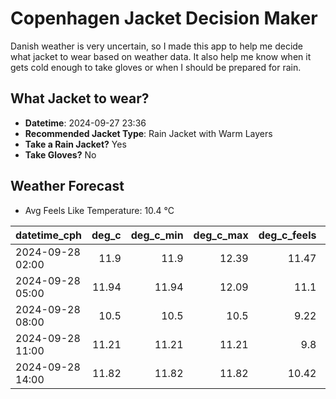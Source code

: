 
# Copenhagen Jacket Decision Maker

Danish weather is very uncertain, so I made this app to help me decide what jacket to wear based on weather data. 
It also help me know when it gets cold enough to take gloves or when I should be prepared for rain.

## What Jacket to wear?

- **Datetime**: 2024-09-27 23:36
- **Recommended Jacket Type**: Rain Jacket with Warm Layers
- **Take a Rain Jacket?** Yes
- **Take Gloves?** No

## Weather Forecast
- Avg Feels Like Temperature: 10.4 °C

| datetime_cph     |   deg_c |   deg_c_min |   deg_c_max |   deg_c_feels | weather   | wind   | rain   |
|:-----------------|--------:|------------:|------------:|--------------:|:----------|:-------|:-------|
| 2024-09-28 02:00 |   11.9  |       11.9  |       12.39 |         11.47 | Rain      | Low    | Low    |
| 2024-09-28 05:00 |   11.94 |       11.94 |       12.09 |         11.1  | Rain      | High   | Low    |
| 2024-09-28 08:00 |   10.5  |       10.5  |       10.5  |          9.22 | Clouds    | High   | None   |
| 2024-09-28 11:00 |   11.21 |       11.21 |       11.21 |          9.8  | Clouds    | High   | None   |
| 2024-09-28 14:00 |   11.82 |       11.82 |       11.82 |         10.42 | Rain      | High   | Low    |
        